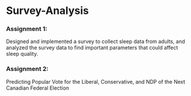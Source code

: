 # Survey-Analysis
### Assignment 1: 
Designed and implemented a survey to collect sleep data from adults, and analyzed the survey data to find important parameters that could affect sleep quality.
### Assignment 2: 
Predicting Popular Vote for the Liberal, Conservative, and NDP of the Next Canadian Federal Election
